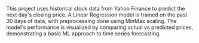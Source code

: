 This project uses historical stock data from Yahoo Finance to predict the next day's closing price. A Linear Regression model is trained on the past 30 days of data, with preprocessing done using MinMax scaling. The model's performance is visualized by comparing actual vs predicted prices, demonstrating a basic ML approach to time series forecasting.
